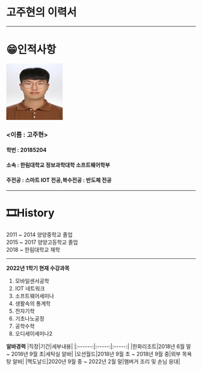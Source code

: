 # 고주현의 이력서
-------------------------
# 😁인적사항
<img src = KakaoTalk_20200820_134435662.jpg height = 150 width = 150>

### <이름 : 고주현><br/>
#### 학번 : 20185204<br/>
#### 소속 : 한림대학교 정보과학대학 소프트웨어학부<br/>
#### 주전공 : 스마트 IOT 전공,복수전공 : 반도체 전공<br/>
----------------------------
# 🎞History
2011 ~ 2014 양양중학교 졸업   
2015 ~ 2017 양양고등학교 졸업   
2018 ~      한림대학교 재학

-----------------------------
**2022년 1학기 현재 수강과목**
1. 모바일센서공학
2. IOT 네트워크
3. 소프트웨어세미나
4. 생활속의 통계학
5. 전자기학
6. 기초나노공정
7. 공학수학
8. 오디세이세미나2

**알바경력**
|직장|기간|세부내용|
|:------:|:-----:|:-----:|
|한화리조트|2018년 6월 말 ~ 2018년 9월 초|세탁실 알바|
|오션월드|2018년 9월 초 ~ 2018년 9월 중|외부 목욕탕 알바|
|맥도날드|2020년 9월 중 ~ 2022년 2월 말|햄버거 조리 및 손님 응대|
